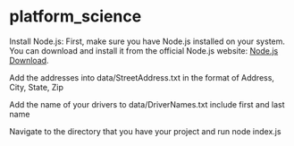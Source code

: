 # platform_science
Install Node.js: First, make sure you have Node.js installed on your system. You can download and install it from the official Node.js website: [Node.js Download](https://nodejs.org/en).

Add the addresses into data/StreetAddress.txt in the format of Address, City, State, Zip

Add the name of your drivers to data/DriverNames.txt include first and last name

Navigate to the directory that you have your project and run node index.js
